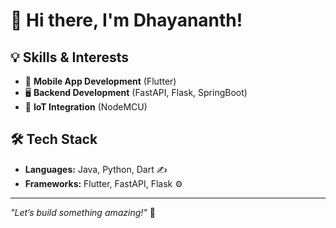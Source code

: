 # 👋 Hi there, I'm Dhayananth!

## 💡 Skills & Interests

- 📱 **Mobile App Development** (Flutter)  
- 🖥️ **Backend Development** (FastAPI, Flask, SpringBoot)  
- 🔧 **IoT Integration** (NodeMCU)  

## 🛠️ Tech Stack

- **Languages:** Java, Python, Dart ✍️  
- **Frameworks:** Flutter, FastAPI, Flask ⚙️
  
---

_"Let’s build something amazing!"_ 🚀

